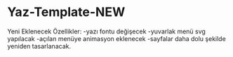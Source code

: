 # Yaz-Template-NEW

Yeni Eklenecek Özellikler:
-yazı fontu değişecek
-yuvarlak menü svg yapılacak
-açılan menüye animasyon eklenecek
-sayfalar daha dolu şekilde yeniden tasarlanacak.